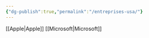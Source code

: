```yaml
---
{"dg-publish":true,"permalink":"/entreprises-usa/"}
---
```



[[Apple\|Apple]]
[[Microsoft\|Microsoft]]





